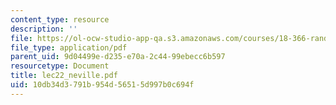 ```yaml
---
content_type: resource
description: ''
file: https://ol-ocw-studio-app-qa.s3.amazonaws.com/courses/18-366-random-walks-and-diffusion-fall-2006/10db34d3791b954d56515d997b0c694f_lec22_neville.pdf
file_type: application/pdf
parent_uid: 9d04499e-d235-e70a-2c44-99ebecc6b597
resourcetype: Document
title: lec22_neville.pdf
uid: 10db34d3-791b-954d-5651-5d997b0c694f
---
```

